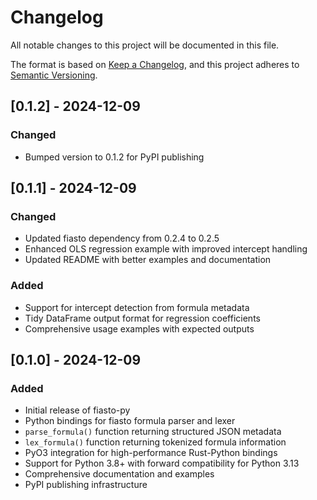 # Changelog

All notable changes to this project will be documented in this file.

The format is based on [Keep a Changelog](https://keepachangelog.com/en/1.0.0/),
and this project adheres to [Semantic Versioning](https://semver.org/spec/v2.0.0.html).

## [0.1.2] - 2024-12-09

### Changed
- Bumped version to 0.1.2 for PyPI publishing

## [0.1.1] - 2024-12-09

### Changed
- Updated fiasto dependency from 0.2.4 to 0.2.5
- Enhanced OLS regression example with improved intercept handling
- Updated README with better examples and documentation

### Added
- Support for intercept detection from formula metadata
- Tidy DataFrame output format for regression coefficients
- Comprehensive usage examples with expected outputs

## [0.1.0] - 2024-12-09

### Added
- Initial release of fiasto-py
- Python bindings for fiasto formula parser and lexer
- `parse_formula()` function returning structured JSON metadata
- `lex_formula()` function returning tokenized formula information
- PyO3 integration for high-performance Rust-Python bindings
- Support for Python 3.8+ with forward compatibility for Python 3.13
- Comprehensive documentation and examples
- PyPI publishing infrastructure
